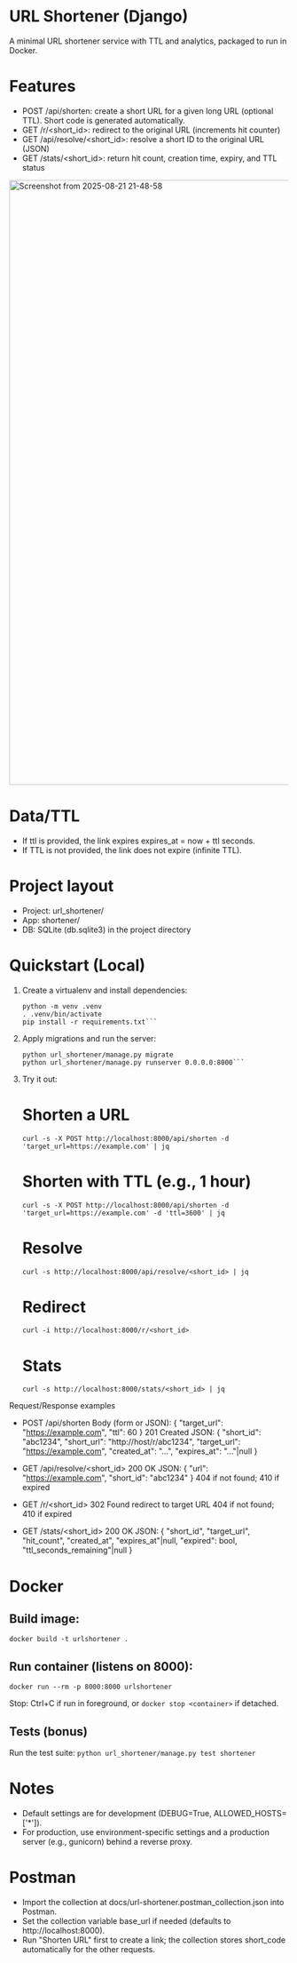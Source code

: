 # URL Shortener (Django)

A minimal URL shortener service with TTL and analytics, packaged to run in Docker.

# Features
- POST /api/shorten: create a short URL for a given long URL (optional TTL). Short code is generated automatically.
- GET /r/<short_id>: redirect to the original URL (increments hit counter)
- GET /api/resolve/<short_id>: resolve a short ID to the original URL (JSON)
- GET /stats/<short_id>: return hit count, creation time, expiry, and TTL status

<img width="1541" height="1089" alt="Screenshot from 2025-08-21 21-48-58" src="https://github.com/user-attachments/assets/f32c9a70-2188-4a92-bca1-bb79d95439e7" />

# Data/TTL
- If ttl is provided, the link expires expires_at = now + ttl seconds.
- If TTL is not provided, the link does not expire (infinite TTL).

# Project layout
- Project: url_shortener/
- App: shortener/
- DB: SQLite (db.sqlite3) in the project directory

# Quickstart (Local)
1) Create a virtualenv and install dependencies:
   ```
   python -m venv .venv
   . .venv/bin/activate
   pip install -r requirements.txt```

2) Apply migrations and run the server:
   ```
   python url_shortener/manage.py migrate
   python url_shortener/manage.py runserver 0.0.0.0:8000```

3) Try it out:
   # Shorten a URL
   `curl -s -X POST http://localhost:8000/api/shorten -d 'target_url=https://example.com' | jq`

   # Shorten with TTL (e.g., 1 hour)
   `curl -s -X POST http://localhost:8000/api/shorten -d 'target_url=https://example.com' -d 'ttl=3600' | jq`

   # Resolve
   `curl -s http://localhost:8000/api/resolve/<short_id> | jq`

   # Redirect
   `curl -i http://localhost:8000/r/<short_id>`

   # Stats
   `curl -s http://localhost:8000/stats/<short_id> | jq`

Request/Response examples
- POST /api/shorten
  Body (form or JSON): { "target_url": "https://example.com", "ttl": 60 }
  201 Created JSON: { "short_id": "abc1234", "short_url": "http://host/r/abc1234", "target_url": "https://example.com", "created_at": "...", "expires_at": "..."|null }

- GET /api/resolve/<short_id>
  200 OK JSON: { "url": "https://example.com", "short_id": "abc1234" }
  404 if not found; 410 if expired

- GET /r/<short_id>
  302 Found redirect to target URL
  404 if not found; 410 if expired

- GET /stats/<short_id>
  200 OK JSON: { "short_id", "target_url", "hit_count", "created_at", "expires_at"|null, "expired": bool, "ttl_seconds_remaining"|null }

# Docker
## Build image:
  `docker build -t urlshortener .`

## Run container (listens on 8000):
  `docker run --rm -p 8000:8000 urlshortener`

Stop: Ctrl+C if run in foreground, or `docker stop <container>` if detached.

## Tests (bonus)
Run the test suite:
  `python url_shortener/manage.py test shortener`

# Notes
- Default settings are for development (DEBUG=True, ALLOWED_HOSTS=['*']).
- For production, use environment-specific settings and a production server (e.g., gunicorn) behind a reverse proxy.



# Postman
- Import the collection at docs/url-shortener.postman_collection.json into Postman.
- Set the collection variable base_url if needed (defaults to http://localhost:8000).
- Run "Shorten URL" first to create a link; the collection stores short_code automatically for the other requests.
